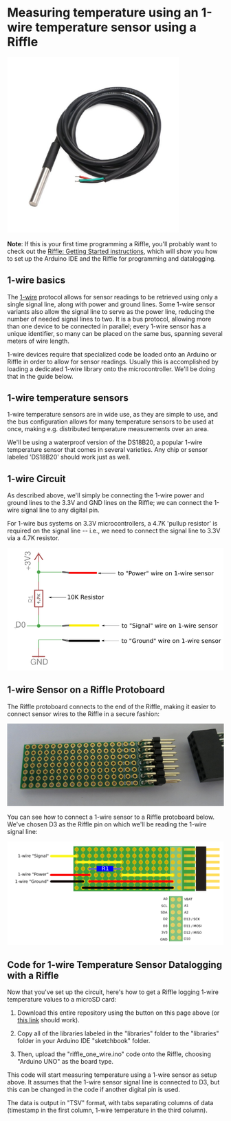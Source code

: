 # Measuring temperature using an 1-wire temperature sensor using a Riffle

<img src="pics/one_wire_pic.png" width=400>

**Note**: If this is your first time programming a Riffle, you'll probably want to check out the [Riffle: Getting Started instructions](https://github.com/dwblair/Riffle-Getting-Started), which will show you how to set up the Arduino IDE and the Riffle for programming and datalogging.

## 1-wire basics

The [1-wire](https://en.wikipedia.org/wiki/1-Wire) protocol allows for sensor readings to be retrieved using only a single signal line, along with power and ground lines.  Some 1-wire sensor variants also allow the signal line to serve as the power line, reducing the number of needed signal lines to two. It is a bus protocol, allowing more than one device to be connected in parallel; every 1-wire sensor has a unique identifier, so many can be placed on the same bus, spanning several meters of wire length. 

1-wire devices require that specialized code be loaded onto an Arduino or Riffle in order to allow for sensor readings.  Usually this is accomplished by loading a dedicated 1-wire library onto the microcontroller.  We'll be doing that in the guide below. 

## 1-wire temperature sensors

1-wire temperature sensors are in wide use, as they are simple to use, and the bus configuration allows for many temperature sensors to be used at once, making e.g. distributed temperature measurements over an area.

We'll be using a waterproof version of the DS18B20, a popular 1-wire temperature sensor that comes in several varieties. Any chip or sensor labeled 'DS18B20' should work just as well.  

## 1-wire Circuit

As described above, we'll simply be connecting the 1-wire power and ground lines to the 3.3V and GND lines on the Riffle; we can connect the 1-wire signal line to any digital pin.

For 1-wire bus systems on 3.3V microcontrollers, a 4.7K 'pullup resistor' is required on the signal line -- i.e., we need to connect  the signal line to 3.3V via a 4.7K resistor.

<img src="pics/one_wire_schem.png">

## 1-wire Sensor on a Riffle Protoboard

The Riffle protoboard connects to the end of the Riffle, making it easier to connect sensor wires to the Riffle in a secure fashion:

<img src = "pics/proto.png">

You can see how to connect a 1-wire sensor to a Riffle protoboard below.  We've chosen D3 as the Riffle pin on which we'll be reading the 1-wire signal line:

<img src="pics/one_wire_proto.png">

## Code for 1-wire Temperature Sensor Datalogging with a Riffle

Now that you've set up the circuit, here's how to get a Riffle logging 1-wire temperature values to a microSD card:

1. Download this entire repository using the button on this page above (or [this link](https://github.com/dwblair/riffle-one-wire/archive/master.zip) should work).  

2. Copy all of the libraries labeled in the "libraries" folder to the "libraries" folder in your Arduino IDE "sketchbook" folder.

3. Then, upload the "riffle_one_wire.ino" code onto the Riffle, choosing "Arduino UNO" as the board type. 

This code will start measuring temperature using a 1-wire sensor as setup above.  It assumes that the 1-wire sensor signal line is connected to D3, but this can be changed in the code if another digital pin is used.
 
The data is output in "TSV" format, with tabs separating columns of data (timestamp in the first column, 1-wire temperature in the third column).



